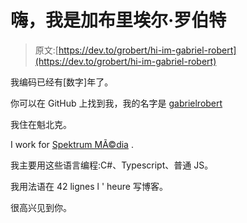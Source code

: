 # 嗨，我是加布里埃尔·罗伯特

> 原文:[https://dev.to/grobert/hi-im-gabriel-robert](https://dev.to/grobert/hi-im-gabriel-robert)

我编码已经有[数字]年了。

你可以在 GitHub 上找到我，我的名字是 [gabrielrobert](https://github.com/gabrielrobert)

我住在魁北克。

I work for [Spektrum MÃ©dia](//www.spk.rocks) .

我主要用这些语言编程:C#、Typescript、普通 JS。

我用法语在 42 lignes l ' heure 写博客。

很高兴见到你。